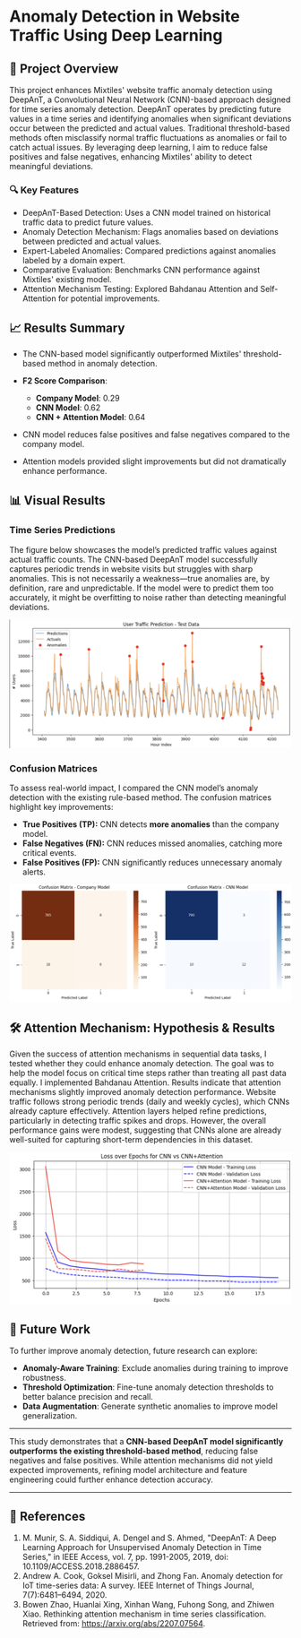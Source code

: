 # Anomaly Detection in Website Traffic Using Deep Learning

## 📌 Project Overview
This project enhances Mixtiles' website traffic anomaly detection using DeepAnT, a Convolutional Neural Network (CNN)-based approach designed for time series anomaly detection. DeepAnT operates by predicting future values in a time series and identifying anomalies when significant deviations occur between the predicted and actual values. Traditional threshold-based methods often misclassify normal traffic fluctuations as anomalies or fail to catch actual issues. By leveraging deep learning, I aim to reduce false positives and false negatives, enhancing Mixtiles' ability to detect meaningful deviations.

### 🔍 Key Features
- DeepAnT-Based Detection: Uses a CNN model trained on historical traffic data to predict future values.
- Anomaly Detection Mechanism: Flags anomalies based on deviations between predicted and actual values.
- Expert-Labeled Anomalies: Compared predictions against anomalies labeled by a domain expert.
- Comparative Evaluation: Benchmarks CNN performance against Mixtiles' existing model.
- Attention Mechanism Testing: Explored Bahdanau Attention and Self-Attention for potential improvements.

## 📈 Results Summary
- The CNN-based model significantly outperformed Mixtiles' threshold-based method in anomaly detection.
- **F2 Score Comparison**:
  - **Company Model**: 0.29
  - **CNN Model**: 0.62
  - **CNN + Attention Model**: 0.64

- CNN model reduces false positives and false negatives compared to the company model.
- Attention models provided slight improvements but did not dramatically enhance performance.

## 📊 Visual Results

### Time Series Predictions
The figure below showcases the model’s predicted traffic values against actual traffic counts. The CNN-based DeepAnT model successfully captures periodic trends in website visits but struggles with sharp anomalies. This is not necessarily a weakness—true anomalies are, by definition, rare and unpredictable. If the model were to predict them too accurately, it might be overfitting to noise rather than detecting meaningful deviations.


![tesx](https://github.com/ChibTheMan23/CNN-Anomaly-Detection/blob/94b267cd4eac5a9cdf2c84f184fadb94b01ba14a/figures/Deep-AnT%20Predictions.png)

### Confusion Matrices
To assess real-world impact, I compared the CNN model’s anomaly detection with the existing rule-based method. The confusion matrices highlight key improvements:

- **True Positives (TP):** CNN detects **more anomalies** than the company model.
- **False Negatives (FN):** CNN reduces missed anomalies, catching more critical events.
- **False Positives (FP):** CNN significantly reduces unnecessary anomaly alerts.

![Confusion Metrices](https://github.com/ChibTheMan23/CNN-Anomaly-Detection/blob/81c7f338bc6d9f38479fe6f34d0865fa099acccf/figures/Confusion%20Metrices.png)

## 🛠️ Attention Mechanism: Hypothesis & Results

Given the success of attention mechanisms in sequential data tasks, I tested whether they could enhance anomaly detection. The goal was to help the model focus on critical time steps rather than treating all past data equally. I implemented Bahdanau Attention.
Results indicate that attention mechanisms slightly improved anomaly detection performance. Website traffic follows strong periodic trends (daily and weekly cycles), which CNNs already capture effectively. Attention layers helped refine predictions, particularly in detecting traffic spikes and drops. However, the overall performance gains were modest, suggesting that CNNs alone are already well-suited for capturing short-term dependencies in this dataset.

![Loss](https://github.com/ChibTheMan23/CNN-Anomaly-Detection/blob/1de7824777b571f976492b287e099d22dfe230f9/figures/Loss%20CNN%20Models.png)

## 🚀 Future Work
To further improve anomaly detection, future research can explore:

- **Anomaly-Aware Training**: Exclude anomalies during training to improve robustness.
- **Threshold Optimization**: Fine-tune anomaly detection thresholds to better balance precision and recall.
- **Data Augmentation**: Generate synthetic anomalies to improve model generalization.

---

This study demonstrates that a **CNN-based DeepAnT model significantly outperforms the existing threshold-based method**, reducing false negatives and false positives. While attention mechanisms did not yield expected improvements, refining model architecture and feature engineering could further enhance detection accuracy.

---

## 🔗 References
1. M. Munir, S. A. Siddiqui, A. Dengel and S. Ahmed, "DeepAnT: A Deep Learning Approach for Unsupervised Anomaly Detection in Time Series," in IEEE Access, vol. 7, pp. 1991-2005, 2019, doi: 10.1109/ACCESS.2018.2886457.
2. Andrew A. Cook, Goksel Misirli, and Zhong Fan. Anomaly detection for IoT time-series data: A survey. IEEE Internet of Things Journal, 7(7):6481–6494, 2020.
3. Bowen Zhao, Huanlai Xing, Xinhan Wang, Fuhong Song, and Zhiwen Xiao. Rethinking attention mechanism in time series classification. Retrieved from: https://arxiv.org/abs/2207.07564.


